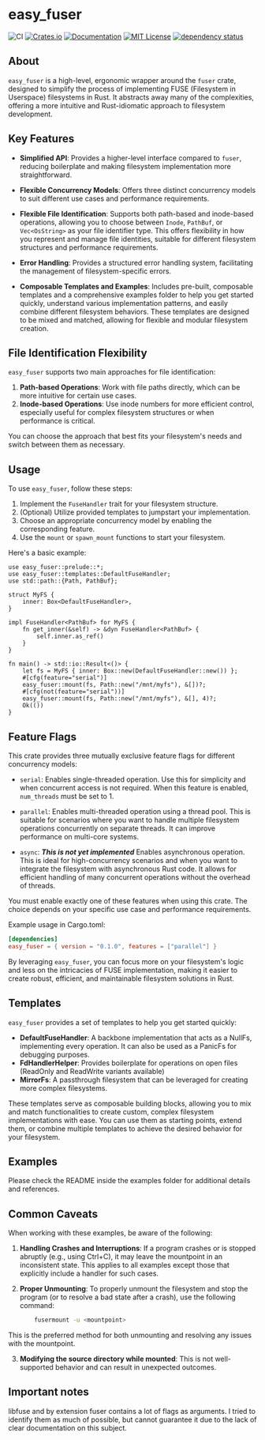 # easy_fuser

![CI](https://github.com/Alogani/easy_fuser/actions/workflows/ubuntu.yml/badge.svg)
[![Crates.io](https://img.shields.io/crates/v/easy_fuser.svg)](https://crates.io/crates/easy_fuser)
[![Documentation](https://docs.rs/easy_fuser/badge.svg)](https://docs.rs/easy_fuser)
[![MIT License](https://img.shields.io/badge/license-MIT-blue.svg)](https://github.com/Alogani/easy_fuser/blob/master/LICENSE.md)
[![dependency status](https://deps.rs/repo/github/Alogani/easy_fuser/status.svg)](https://deps.rs/repo/github/Alogani/easy_fuser)

## About

`easy_fuser` is a high-level, ergonomic wrapper around the `fuser` crate, designed to simplify
the process of implementing FUSE (Filesystem in Userspace) filesystems in Rust. It abstracts away
many of the complexities, offering a more intuitive and Rust-idiomatic approach to filesystem development.

## Key Features

- **Simplified API**: Provides a higher-level interface compared to `fuser`, reducing boilerplate
  and making filesystem implementation more straightforward.

- **Flexible Concurrency Models**: Offers three distinct concurrency models to suit different
  use cases and performance requirements.

- **Flexible File Identification**: Supports both path-based and inode-based operations,
  allowing you to choose between `Inode`, `PathBuf`, or `Vec<OsString>` as your file identifier type. This
  offers flexibility in how you represent and manage file identities, suitable for different
  filesystem structures and performance requirements.

- **Error Handling**: Provides a structured error handling system, facilitating the management
  of filesystem-specific errors.

- **Composable Templates and Examples**: Includes pre-built, composable templates and a comprehensive 
  examples folder to help you get started quickly, understand various implementation patterns, 
  and easily combine different filesystem behaviors. These templates are designed to be mixed 
  and matched, allowing for flexible and modular filesystem creation.

## File Identification Flexibility

`easy_fuser` supports two main approaches for file identification:

1. **Path-based Operations**: Work with file paths directly, which can be more intuitive for
   certain use cases.
2. **Inode-based Operations**: Use inode numbers for more efficient control, especially useful
   for complex filesystem structures or when performance is critical.

You can choose the approach that best fits your filesystem's needs and switch between them
as necessary.

## Usage

To use `easy_fuser`, follow these steps:

1. Implement the `FuseHandler` trait for your filesystem structure.
2. (Optional) Utilize provided templates to jumpstart your implementation.
3. Choose an appropriate concurrency model by enabling the corresponding feature.
4. Use the `mount` or `spawn_mount` functions to start your filesystem.

Here's a basic example:

```rust,no_run
use easy_fuser::prelude::*;
use easy_fuser::templates::DefaultFuseHandler;
use std::path::{Path, PathBuf};

struct MyFS {
    inner: Box<DefaultFuseHandler>,
}

impl FuseHandler<PathBuf> for MyFS {
    fn get_inner(&self) -> &dyn FuseHandler<PathBuf> {
        self.inner.as_ref()
    }
}

fn main() -> std::io::Result<()> {
    let fs = MyFS { inner: Box::new(DefaultFuseHandler::new()) };
    #[cfg(feature="serial")]
    easy_fuser::mount(fs, Path::new("/mnt/myfs"), &[])?;
    #[cfg(not(feature="serial"))]
    easy_fuser::mount(fs, Path::new("/mnt/myfs"), &[], 4)?;
    Ok(())
}
```

## Feature Flags

This crate provides three mutually exclusive feature flags for different concurrency models:

- `serial`: Enables single-threaded operation. Use this for simplicity and when concurrent
  access is not required. When this feature is enabled, `num_threads` must be set to 1.

- `parallel`: Enables multi-threaded operation using a thread pool. This is suitable for
  scenarios where you want to handle multiple filesystem operations concurrently on separate
  threads. It can improve performance on multi-core systems.

- `async`: _**This is not yet implemented**_ Enables asynchronous operation. This is ideal for high-concurrency scenarios and
  when you want to integrate the filesystem with asynchronous Rust code. It allows for
  efficient handling of many concurrent operations without the overhead of threads.

You must enable exactly one of these features when using this crate. The choice depends on
your specific use case and performance requirements.

Example usage in Cargo.toml:
```toml
[dependencies]
easy_fuser = { version = "0.1.0", features = ["parallel"] }
```

By leveraging `easy_fuser`, you can focus more on your filesystem's logic and less on the
intricacies of FUSE implementation, making it easier to create robust, efficient, and
maintainable filesystem solutions in Rust.

## Templates

`easy_fuser` provides a set of templates to help you get started quickly:

- **DefaultFuseHandler**: A backbone implementation that acts as a NullFs, implementing every
  operation. It can also be used as a PanicFs for debugging purposes.
- **FdHandlerHelper**: Provides boilerplate for operations on open files (ReadOnly and ReadWrite variants available)
- **MirrorFs**: A passthrough filesystem that can be leveraged for creating more complex filesystems.

These templates serve as composable building blocks, allowing you to mix and match functionalities to create custom, complex filesystem implementations with ease. You can use them as starting points, extend them, or combine multiple templates to achieve the desired behavior for your filesystem.

## Examples

Please check the README inside the examples folder for additional details and references.

## Common Caveats

When working with these examples, be aware of the following:

1. **Handling Crashes and Interruptions**: If a program crashes or is stopped abruptly (e.g., using Ctrl+C), it may leave the mountpoint in an inconsistent state. This applies to all examples except those that explicitly include a handler for such cases.

2. **Proper Unmounting**: To properly unmount the filesystem and stop the program (or to resolve a bad state after a crash), use the following command:

    ```bash
        fusermount -u <mountpoint>
    ```

This is the preferred method for both unmounting and resolving any issues with the mountpoint.

3. **Modifying the source directory while mounted**: This is not well-supported behavior and can result in unexpected outcomes.

## Important notes

libfuse and by extension fuser contains a lot of flags as arguments. I tried to identify them as much of possible, but cannot guarantee it due to the lack of clear documentation on this subject.
